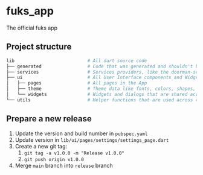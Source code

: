 # fuks_app

The official fuks app

## Project structure

```bash
lib                           # All dart source code
├── generated                 # Code that was generated and shouldn't be touched!
├── services                  # Services providers, like the doorman-service, for UI components
├── ui                        # All User Interface components and Widgets
│   ├── pages                 # All pages in the App
│   ├── theme                 # Theme data like fonts, colors, shapes, etc.
│   └── widgets               # Widgets and dialogs that are shared across pages
└── utils                     # Helper functions that are used across components
```

## Prepare a new release

1. Update the version and build number in `pubspec.yaml`
2. Update version in `lib/ui/pages/settings/settings_page.dart`
3. Create a new git tag:
    1. `git tag -a v1.0.0 -m "Release v1.0.0"`
    2. `git push origin v1.0.0`
4. Merge `main` branch into `release` branch